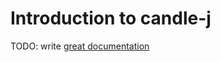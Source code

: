 # Introduction to candle-j

TODO: write [great documentation](http://jacobian.org/writing/what-to-write/)
